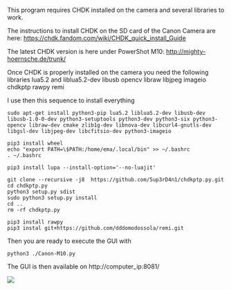 This program requires CHDK installed on the camera and several libraries to work.

The instructions to install CHDK on the SD card of the Canon Camera are here:
https://chdk.fandom.com/wiki/CHDK_quick_install_Guide

The latest CHDK version is here under PowerShot M10:
http://mighty-hoernsche.de/trunk/

Once CHDK is properly installed on the camera you need the following libraries
lua5.2 and liblua5.2-dev
libusb
opencv
libraw
libjpeg
imageio
chdkptp
rawpy
remi

I use then this sequence to install everything

```
sudo apt-get install python3-pip lua5.2 liblua5.2-dev libusb-dev libusb-1.0-0-dev python3-setuptools python3-dev python3-six python3-opencv libraw-dev cmake zlib1g-dev libnova-dev libcurl4-gnutls-dev libgsl-dev libjpeg-dev libcfitsio-dev python3-imageio
```

```
pip3 install wheel
echo "export PATH=\$PATH:/home/ema/.local/bin" >> ~/.bashrc
. ~/.bashrc
```
```
pip3 install lupa --install-option='--no-luajit'
```
```
git clone --recursive -j8  https://github.com/5up3rD4n1/chdkptp.py.git
cd chdkptp.py
python3 setup.py sdist
sudo python3 setup.py install
cd ..
rm -rf chdkptp.py
```
```
pip3 install rawpy
pip3 instal git+https://github.com/dddomodossola/remi.git
```

Then you are ready to execute the GUI with
```
python3 ./Canon-M10.py
```
The GUI is then available on http://computer_ip:8081/

<img src=https://github.com/emanuelelaface/Canon-M10/blob/master/screenshots/screenshot1.png></img>
